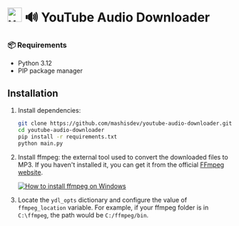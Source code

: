 # <img src="https://github.com/user-attachments/assets/27f0e6f9-b491-4848-89b8-5445fe6d93a2" alt="youtube-logo" width=32 /> 🔊 YouTube Audio Downloader

### 📦 Requirements
- Python 3.12
- PIP package manager

## Installation
1. Install dependencies:
   
    ```bash
    git clone https://github.com/mashisdev/youtube-audio-downloader.git
    cd youtube-audio-downloader
    pip install -r requirements.txt
    python main.py
    ```
2. Install ffmpeg: the external tool used to convert the downloaded files to MP3. If you haven't installed it, you can get it from the official [FFmpeg website](https://ffmpeg.org/download.html).

    [![How to install ffmpeg on Windows](https://markdown-videos-api.jorgenkh.no/url?url=https%3A%2F%2Fwww.youtube.com%2Fwatch%3Fv%3DJR36oH35Fgg)](https://www.youtube.com/watch?v=JR36oH35Fgg)
4. Locate the `ydl_opts` dictionary and configure the value of `ffmpeg_location` variable. For example, if your ffmpeg folder is in `C:\ffmpeg`, the path would be `C:/ffmpeg/bin`.
